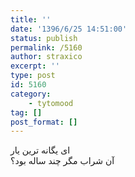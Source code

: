 ```yaml
---
title: ''
date: '1396/6/25 14:51:00'
status: publish
permalink: /5160
author: straxico
excerpt: ''
type: post
id: 5160
category:
    - tytomood
tag: []
post_format: []
---
```

ای یگانه ترین یار  
آن شراب مگر چند ساله بود؟